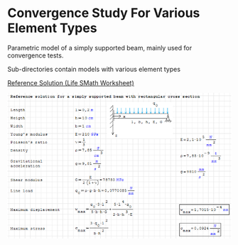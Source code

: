 
# Convergence Study For Various Element Types

Parametric model of a simply supported beam, mainly used for convergence tests.

Sub-directories contain models with various element types

[Reference Solution (Life SMath Worksheet)](http://smath.info/cloud/worksheet/qWukPv37)

![Screenshot](Beam_001.png)
